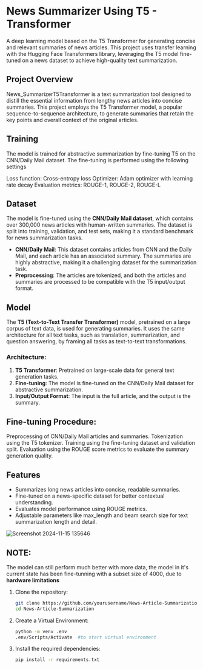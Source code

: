 # News Summarizer Using T5 - Transformer

A deep learning model based on the T5 Transformer for generating concise and relevant summaries of news articles. This project uses transfer learning with the Hugging Face Transformers library, leveraging the T5 model fine-tuned on a news dataset to achieve high-quality text summarization.

## Project Overview
News_SummarizerT5Transformer is a text summarization tool designed to distill the essential information from lengthy news articles into concise summaries. This project employs the T5 Transformer model, a popular sequence-to-sequence architecture, to generate summaries that retain the key points and overall context of the original articles.

## Training
The model is trained for abstractive summarization by fine-tuning T5 on the CNN/Daily Mail dataset. The fine-tuning is performed using the following settings

Loss function: Cross-entropy loss
Optimizer: Adam optimizer with learning rate decay
Evaluation metrics: ROUGE-1, ROUGE-2, ROUGE-L

## Dataset

The model is fine-tuned using the **CNN/Daily Mail dataset**, which contains over 300,000 news articles with human-written summaries. The dataset is split into training, validation, and test sets, making it a standard benchmark for news summarization tasks.

- **CNN/Daily Mail**: This dataset contains articles from CNN and the Daily Mail, and each article has an associated summary. The summaries are highly abstractive, making it a challenging dataset for the summarization task.
- **Preprocessing**: The articles are tokenized, and both the articles and summaries are processed to be compatible with the T5 input/output format.

## Model

The **T5 (Text-to-Text Transfer Transformer)** model, pretrained on a large corpus of text data, is used for generating summaries. It uses the same architecture for all text tasks, such as translation, summarization, and question answering, by framing all tasks as text-to-text transformations.

### Architecture:
1. **T5 Transformer**: Pretrained on large-scale data for general text generation tasks.
2. **Fine-tuning**: The model is fine-tuned on the CNN/Daily Mail dataset for abstractive summarization.
3. **Input/Output Format**: The input is the full article, and the output is the summary.


## Fine-tuning Procedure:
Preprocessing of CNN/Daily Mail articles and summaries.
Tokenization using the T5 tokenizer.
Training using the fine-tuning dataset and validation split.
Evaluation using the ROUGE score metrics to evaluate the summary generation quality.

## Features
- Summarizes long news articles into concise, readable summaries.
- Fine-tuned on a news-specific dataset for better contextual understanding.
- Evaluates model performance using ROUGE metrics.
- Adjustable parameters like max_length and beam search size for text summarization length and detail.

![Screenshot 2024-11-15 135646](https://github.com/user-attachments/assets/0ab21306-bc2e-4eba-96d8-4202c73f9c14)


## NOTE: 
The model can still perform much better with more data, the model in it's current state has been fine-tunning with a subset size of 4000, due to <b>hardware limitations</b>

1. Clone the repository:

   ```bash
   git clone https://github.com/yourusername/News-Article-Summarization.git
   cd News-Article-Summarization

2. Create a Virtual Environment: 
   ```bash
   python -m venv .env
   .env/Scripts/Activate  #to start virtual environment

3. Install the required dependencies:
   ```bash
   pip install -r requirements.txt

